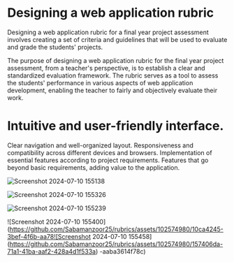 # Designing a web application rubric
Designing a web application rubric for a final year project assessment involves creating a set of criteria and guidelines that will be used to evaluate and grade the students' projects. 

The purpose of designing a web application rubric for the final year project assessment, from a teacher's perspective, is to establish a clear and standardized evaluation framework. The rubric serves as a tool to assess the students' performance in various aspects of web application development, enabling the teacher to fairly and objectively evaluate their work.

# Intuitive and user-friendly interface. 
Clear navigation and well-organized layout.
Responsiveness and compatibility across different devices and browsers.
Implementation of essential features according to project requirements.
Features that go beyond basic requirements, adding value to the application.


![Screenshot 2024-07-10 155138](https://github.com/Sabamanzoor25/rubrics/assets/102574980/e9e842cc-5400-4680-8c9c-a09ee799eed9)

![Screenshot 2024-07-10 155326](https://github.com/Sabamanzoor25/rubrics/assets/102574980/1e934603-bf5a-42bf-a955-4093082ce1ef)

![Screenshot 2024-07-10 155239](https://github.com/Sabamanzoor25/rubrics/assets/102574980/cd722878-a58e-46ee-93eb-dfb58f1708dc)

![Screenshot 2024-07-10 155400](https://github.com/Sabamanzoor25/rubrics/assets/102574980/10ca4245-3bef-4f6b-aa78![Screenshot 2024-07-10 155458](https://github.com/Sabamanzoor25/rubrics/assets/102574980/157406da-71a1-41ba-aaf2-428a4d1f533a)
-aaba3614f78c)





